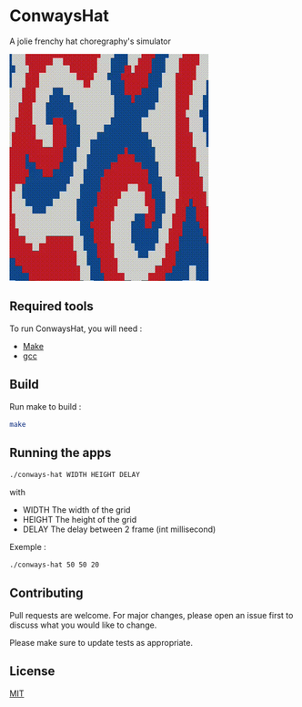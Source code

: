 # ConwaysHat

A jolie frenchy hat choregraphy's simulator

![](https://github.com/FredericBerot-Armand/ConwaysHat/blob/main/ConwayHat.gif)


## Required tools

To run ConwaysHat, you will need :

 - [Make](https://www.gnu.org/software/make/)
 - [gcc](https://gcc.gnu.org/)

## Build

Run make to build :
```bash
make
```

## Running the apps

```bash
./conways-hat WIDTH HEIGHT DELAY
```
with
* WIDTH The width of the grid
* HEIGHT The height of the grid
* DELAY The delay between 2 frame (int millisecond)

Exemple :
```bash
./conways-hat 50 50 20
```

## Contributing
Pull requests are welcome. For major changes, please open an issue first to discuss what you would like to change.

Please make sure to update tests as appropriate.

## License
[MIT](https://choosealicense.com/licenses/mit/)

